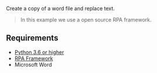 Create a copy of a word file and replace text.

> In this example we use a open source RPA framework.

## Requirements

* [Python 3.6 or higher](https://www.python.org/downloads/)
* [RPA Framework](https://rpaframework.org/index.html#installation)
* Microsoft Word
